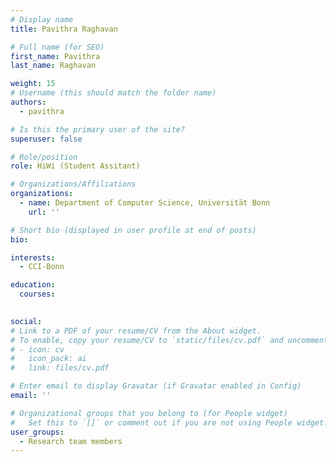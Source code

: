 ```yaml
---
# Display name
title: Pavithra Raghavan

# Full name (for SEO)
first_name: Pavithra
last_name: Raghavan

weight: 15
# Username (this should match the folder name)
authors:
  - pavithra

# Is this the primary user of the site?
superuser: false

# Role/position
role: HiWi (Student Assitant)

# Organizations/Affiliations
organizations:
  - name: Department of Computer Science, Universität Bonn
    url: ''

# Short bio (displayed in user profile at end of posts)
bio: 

interests:
  - CCI-Bonn

education:
  courses:
    

social:
# Link to a PDF of your resume/CV from the About widget.
# To enable, copy your resume/CV to `static/files/cv.pdf` and uncomment the lines below.
# - icon: cv
#   icon_pack: ai
#   link: files/cv.pdf

# Enter email to display Gravatar (if Gravatar enabled in Config)
email: ''

# Organizational groups that you belong to (for People widget)
#   Set this to `[]` or comment out if you are not using People widget.
user_groups:
  - Research team members
---
```


